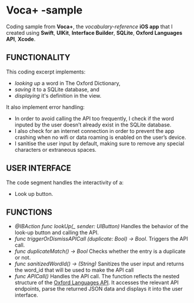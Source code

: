 # Voca+ -sample

Coding sample from **Voca+**, the *vocabulary-reference* **iOS app** that I created using **Swift**, **UIKit**, **Interface Builder**, **SQLite**, **Oxford Languages API**, **Xcode**. 

## FUNCTIONALITY 
This coding excerpt implements:
- *looking up* a word in The Oxford Dictionary, 
- *saving* it to a SQLite database, and
- *displaying* it's definition in the view.

It also implement error handling:
- In order to avoid calling the API too frequently, I check if the word inputed by the user doesn’t already exist in the SQLite database. 
- I also check for an internet connection in order to prevent the app crashing when no wifi or data roaming is enabled on the user’s device. 
- I sanitise the user input by default, making sure to remove any special characters or extraneous spaces.

## USER INTERFACE
The code segment handles the interactivity of a:
- Look up button. 

## FUNCTIONS

- *@IBAction func lookUp(_ sender: UIButton)*  Handles the behavior of the look-up button and calling the API.
- *func triggerOrDismissAPICall (duplicate: Bool) -> Bool*. Triggers the API call.
- *func duplicateMatch() -> Bool*  Checks whether the entry is a duplicate or not. 
- *func sanitizedWordId() -> (String)*  Sanitizes the user input and returns the word_id that will be used to make the API call
- *func APICall()*  Handles the API call. The function reflects the nested structure of the [Oxford Languages API](https://developer.oxforddictionaries.com/documentation#!/Entries/get_entries_source_lang_word_id). It accesses the relevant API endpoints, parse the returned JSON data and displays it into the user interface. 


